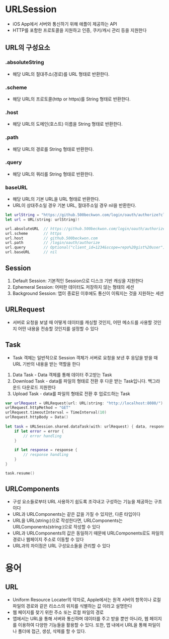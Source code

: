 # URLSession
- iOS App에서 서버와 통신하기 위해 애플이 제공하는 API
- HTTP를 포함한 프로토콜을 지원하고 인증, 쿠키/캐시 관리 등을 지원한다

## URL의 구성요소
### .absoluteString
- 해당 URL의 절대주소(경로)를 URL 형태로 반환한다.
### .scheme
- 해당 URL의 프로토콜(http or https)를 String 형태로 반환한다.
### .host
- 해당 URL의 도메인(호스트) 이름을 String 형태로 반환한다.
### .path
- 해당 URL의 경로를 String 형태로 반환한다.
### .query
- 해당 URL의 쿼리를 String 형태로 반환한다.
### baseURL
- 해당 URL의 기본 URL을 URL 형태로 반환한다.
- URL이 상대주소일 경우 기본 URL, 절대주소일 경우 nil을 반환한다.

```swift
let urlString = "https://github.500beckwon.com/login/oauth/authorize?client_id=1234&scope=repo%20gist%20user"
let url = URL(string: urlString)!

url.absoluteURL  // https://github.500beckwon.com/login/oauth/authorize?client_id=1234&scope=repo%20gist%20user
url.scheme       // https
url.host         // github.500beckwon.com
url.path         // /login/oauth/authorize
url.query        // Optional("client_id=1234&scope=repo%20gist%20user")
url.baseURL      // nil
```

## Session
1. Default Session: 기본적인 Session으로 디스크 기반 캐싱을 지원한다
2. Ephemeral Session: 어떠한 데이터도 저장하지 않는 형태의 세션
3. Background Session: 앱이 종료된 이후에도 통신이 이뤄지는 것을 지원하는 세션


## URLRequest
- 서버로 요청을 보낼 때 어떻게 데이터를 캐싱할 것인지, 어떤 메소드를 사용할 것인지 어떤 내용을 전송할 것인지를 설정할 수 있다

## Task
- Task 객체는 일반적으로 Session 객체가 서버로 요청을 보낸 후 응답을 받을 때 URL 기반의 내용을 받는 역할을 한다
1. Data Task - Data 객체를 통해 데이터 주고받는 Task
2. Download Task - data를 파일의 형태로 전환 후 다운 받는 Task입니다. 백그라운드 다운로드 지원한다
3. Upload Task - data를 파일의 형태로 전환 후 업로드하는 Task

```swift
var urlRequest = URLRequest(url: URL(string: "http://localhost:8080/")!)
urlRequest.httpMethod = "GET"
urlRequest.timeoutInterval = TimeInterval(10)
urlRequest.httpBody = Data()
        
let task = URLSession.shared.dataTask(with: urlRequest) { data, response, error in
    if let error = error {
        // error handling
    }
            
    if let response = response {
        // response handling
    }
}

task.resume()
```

## URLComponents 
- 구성 요소들로부터 URL 사용하기 쉽도록 조각내고 구성하는 기능을 제공하는 구조이다
- URL과 URLComponents는 같은 값을 가질 수 있지만, 다른 타입이다
- URL을 URL(string:)으로 작성한다면, URLComponents는 URLComponents(string:)으로 작성할 수 있다
- URL과 URLComponents의 값은 동일하기 때문에 URLComponents로도 파일의 경로나 웹페이지 주소로 이동할 수 있다
- URL과의 차이점은 URL 구성요소들을 관리할 수 있다

# 용어
## URL
- Uniform Resource Locater의 약자로, Apple에서는 원격 서버의 항목이나 로컬 파일의 경로와 같은 리소스의 위치를 ​​식별하는 값 이라고 설명한다
- 웹 페이지를 찾기 위한 주소 또는 로컬 파일의 경로
- 앱에서는 URL을 통해 서버와 통신하며 데이터를 주고 받을 뿐만 아니라, 웹 페이지를 이용하여 다양한 기능들을 활용할 수 있다. 또한, 앱 내에서 URL을 통해 파일이나 폴더에 접근, 생성, 삭제를 할 수 있다.

